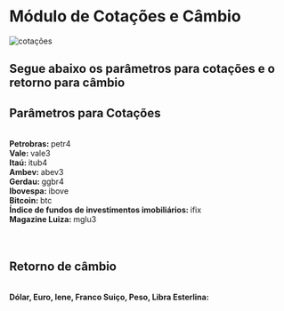 # Módulo de Cotações e Câmbio

<img src="https://external-content.duckduckgo.com/iu/?u=https%3A%2F%2Feconomia.culturamix.com%2Fblog%2Fwp-content%2Fgallery%2Fcotacoes-bovespa-1%2Fcotacoes_bovespa_tempo_real_de_verdade.gif&f=1&nofb=1" alt="cotações">


<h2>Segue abaixo os parâmetros para cotações e o retorno para câmbio</h2>

<h2>Parâmetros para Cotações</h2></br>
<strong>Petrobras: </strong>petr4</br>
<strong>Vale: </strong>vale3</br>
<strong>Itaú: </strong>itub4</br>
<strong>Ambev: </strong>abev3</br>
<strong>Gerdau: </strong>ggbr4</br>
<strong>Ibovespa: </strong>ibove</br>
<strong>Bitcoin: </strong>btc</br>
<strong>Índice de fundos de investimentos imobiliários: </strong>ifix</br>
<strong>Magazine Luiza: </strong>mglu3</br></br></br>

<h2>Retorno de câmbio</h2></br>
<strong>Dólar, Euro, Iene, Franco Suiço, Peso, Libra Esterlina: </strong>
